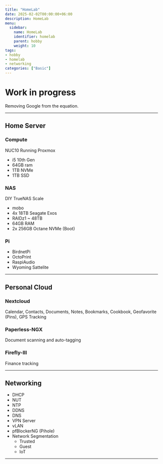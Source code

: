 ```yaml
---
title: "HomeLab"
date: 2025-02-02T00:00:00+06:00
description: HomeLab
menu:
  sidebar:
    name: HomeLab
    identifier: homelab
    parent: hobby
    weight: 10
tags: 
- hobby
- homelab
- networking
categories: ["Basic"]
---
```


# Work in progress

Removing Google from the equation.

---

## Home Server

### Compute
NUC10 Running Proxmox
- i5 10th Gen
- 64GB ram
- 1TB NVMe
- 1TB SSD


### NAS
DIY TrueNAS Scale
- mobo
- 4x 18TB Seagate Exos
- RAIDz1 ~ 48TB
- 64GB RAM
- 2x 256GB Octane NVMe (Boot)


### Pi
- BirdnetPi
- OctoPrint
- RaspiAudio
- Wyoming Sattelite

---

## Personal Cloud

### Nextcloud
Calendar, Contacts, Documents, Notes, Bookmarks, Cookbook, Geofavorite (Pins), GPS Tracking

### Paperless-NGX
Document scanning and auto-tagging

### Firefly-III
Finance tracking

---

## Networking

- DHCP
- NUT
- NTP
- DDNS
- DNS
- VPN Server
- vLAN
- pfBlockerNG (Pihole)
- Network Segmentation
  - Trusted
  - Guest
  - IoT 

---

